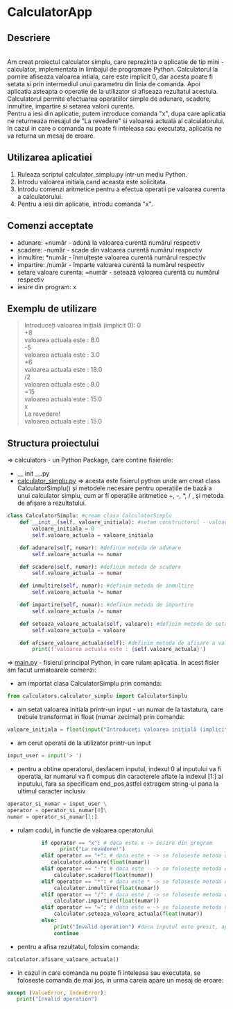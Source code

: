 # CalculatorApp

## Descriere
\
Am creat proiectul calculator simplu, care reprezinta o aplicatie
de tip mini - calculator, implementata in limbajul de programare Python. 
Calculatorul la pornire afiseaza valoarea intiala, care este implicit 0,
dar acesta poate fi setata si prin intermediul unui parametru din linia 
de comanda. Apoi aplicatia asteapta o operatie de la utilizator si 
afiseaza rezultatul acestuia.\
Calculatorul permite efectuarea operatiilor simple de adunare, scadere, 
inmultire, impartire si setarea valorii curente.\
Pentru a iesi din aplicatie, putem introduce comanda "x", dupa care aplicatia
ne returneaza mesajul de "La revedere" si valoarea actuala al calculatorului.\
In cazul in care o comanda nu poate fi inteleasa sau executata, aplicatia ne
va returna un mesaj de eroare.

## Utilizarea aplicatiei
1. Ruleaza scriptul calculator_simplu.py intr-un mediu Python.
2. Introdu valoarea initiala,cand aceasta este solicitata.
3. Introdu comenzi aritmetice pentru a efectua operatii pe 
valoarea curenta a calculatorului.
4. Pentru a iesi din aplicatie, introdu comanda "x".


## Comenzi acceptate
- adunare: +număr - adună la valoarea curentă numărul respectiv
- scadere: -număr - scade din valoarea curentă numărul respectiv
- inmultire: *număr - înmulțește valoarea curentă numărul respectiv 
- impartire: /număr - împarte valoarea curentă la numărul respectiv
- setare valoare curenta: =număr - setează valoarea curentă cu numărul respectiv
- iesire din program: x

## Exemplu de utilizare

>Introduceți valoarea inițială (implicit 0): 0\
> +8\
valoarea actuala este : 8.0\
> -5\
valoarea actuala este : 3.0\
> *6\
valoarea actuala este : 18.0\
> /2\
valoarea actuala este : 9.0\
> =15\
valoarea actuala este : 15.0\
> x\
La revedere!\
valoarea actuala este : 15.0

## Structura proiectului

=> calculators - un Python Package, care contine 
fisierele:
- __ init __.py
- [calculator_simplu.py](https://github.com/AnettaB91/CalculatorAPP/blob/main/calculators/calculator_simplu.py) => acesta este fisierul python unde 
am creat class CalculatorSimplu() și metodele necesare 
pentru operațiile de bază a unui calculator simplu, cum ar fi
operațiile aritmetice +, -, *, / , și metoda de afișare a 
rezultatului.

```python
class CalculatorSimplu: #cream clasa CalculatorSimplu
    def __init__(self, valoare_initiala): #setam constructorul - valoarea initiala care va fi egala cu valoarea actuala
        valoare_initiala = 0
        self.valoare_actuala = valoare_initiala

    def adunare(self, numar): #definim metoda de adunare
        self.valoare_actuala += numar

    def scadere(self, numar): #definim metoda de scadere
        self.valoare_actuala -= numar

    def inmultire(self, numar): #definim metoda de inmultire
        self.valoare_actuala *= numar

    def impartire(self, numar): #definim metoda de impartire
        self.valoare_actuala /= numar

    def seteaza_valoare_actuala(self, valoare): #definim metoda de setarea valorii actuale
        self.valoare_actuala = valoare

    def afisare_valoare_actuala(self): #definim metoda de afisare a valorii actuale
        print(f'valoarea actuala este : {self.valoare_actuala}')
```

=> [main.py](https://github.com/AnettaB91/CalculatorAPP/blob/main/main.py) - fisierul principal Python, in care rulam aplicatia.
In acest fisier am facut urmatoarele comenzi:
- am importat clasa CalculatorSimplu
prin comanda: 
```python
from calculators.calculator_simplu import CalculatorSimplu
```
- am setat valoarea initiala printr-un input - 
un numar de la tastatura, care trebuie transformat in float
(numar zecimal) prin comanda: 
```python
valoare_initiala = float(input("Introduceți valoarea inițială (implicit 0): "))
```
- am cerut operatii de la utilizator printr-un input
```python
input_user = input('> ')
```
- pentru a obtine operatorul, desfacem inputul, 
indexul 0 al inputului va fi operatia, iar numarul va fi 
compus din caracterele aflate la indexul [1:] al inputului,
fara sa specificam end_pos,astfel extragem string-ul pana 
la ultimul caracter inclusiv
```python
operator_si_numar = input_user \
operator = operator_si_numar[0]\
numar = operator_si_numar[1:]
 ```
- rulam codul, in functie de valoarea operatorului
```python
           if operator == "x": # daca este x -> iesire din program
                 print("La revedere!")
           elif operator == "+": # daca este + -> se foloseste metoda de adunare
              calculator.adunare(float(numar))
           elif operator == "-": # daca este - -> se foloseste metoda de scadere
               calculator.scadere(float(numar))
           elif operator == "*": # daca este * -> se foloseste metoda de inmultire
               calculator.inmultire(float(numar))
           elif operator == "/": # daca este / -> se foloseste metoda de impartire
               calculator.impartire(float(numar))
           elif operator == "=": # daca este = -> se foloseste metoda de setare a valorii actuale
               calculator.seteaza_valoare_actuala(float(numar))
           else:
               print("Invalid operation") #daca inputul este gresit, apare mesajul de eroare "invalid operation"
               continue
```
- pentru a afisa rezultatul, folosim comanda: 
```python
calculator.afisare_valoare_actuala()
```
- in cazul in care comanda nu poate fi inteleasa sau executata,
se foloseste comanda de mai jos, in urma careia apare un mesaj de eroare: 
```python
except (ValueError, IndexError):
   print("Invalid operation")
```



